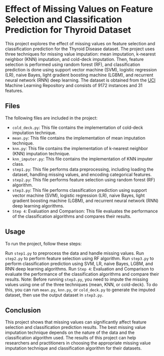 # Effect of Missing Values on Feature Selection and Classification Prediction for Thyroid Dataset
This project explores the effect of missing values on feature selection and classification prediction for the Thyroid Disease dataset. The project uses three techniques for missing value imputation: mean imputation, k-nearest neighbor (KNN) imputation, and cold-deck imputation. Then, feature selection is performed using random forest (RF), and classification prediction is done using support vector machine (SVM), logistic regression (LR), naive Bayes, light gradient boosting machine (LGBM), and recurrent neural network (RNN) deep learning. The dataset is obtained from the [UCI](https://archive.ics.uci.edu/ml/index.php) Machine Learning Repository and consists of 9172 instances and 31 features.

## Files
The following files are included in the project:

* `cold_deck.py`: This file contains the implementation of cold-deck imputation technique.
* `mean.py`: This file contains the implementation of mean imputation technique.
* `knn.py`: This file contains the implementation of k-nearest neighbor (KNN) imputation technique.
* `knn_imputer.py`: This file contains the implementation of KNN imputer class.
* `step1.py`: This file performs data preprocessing, including loading the dataset, handling missing values, and encoding categorical features.
* `step2.py`: This file performs feature selection using random forest (RF) algorithm.
* `step3.py`: This file performs classification prediction using support vector machine (SVM), logistic regression (LR), naive Bayes, light gradient boosting machine (LGBM), and recurrent neural network (RNN) deep learning algorithms.
* `Step 4`: Evaluation and Comparison: This file evaluates the performance of the classification algorithms and compares their results.

## Usage
To run the project, follow these steps:

Run `step1.py` to preprocess the data and handle missing values.
Run `step2.py` to perform feature selection using RF algorithm.
Run `step3.py` to perform classification prediction using SVM, LR, naive Bayes, LGBM, and RNN deep learning algorithms.
Run `Step 4`: Evaluation and Comparison to evaluate the performance of the classification algorithms and compare their results.
Note: Before running `step3.py`, you need to impute the missing values using one of the three techniques (mean, KNN, or cold-deck). To do this, you can run `mean.py`, `knn.py`, or `cold_deck.py` to generate the imputed dataset, then use the output dataset in `step3.py`.

## Conclusion
This project shows that missing values can significantly affect feature selection and classification prediction results. The best missing value imputation technique depends on the nature of the data and the classification algorithm used. The results of this project can help researchers and practitioners in choosing the appropriate missing value imputation technique and classification algorithm for their datasets.

